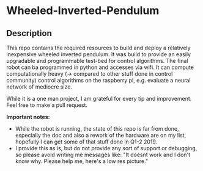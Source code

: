# Wheeled-Inverted-Pendulum
## Description
This repo contains the required resources to build and deploy a relatively inexpensive wheeled inverted pendulum. It was build to provide an easily upgradable and programmable test-bed for control algorithms. The final robot can ba programmed in python and accesses via wifi. It can compute computationally heavy (-> compared to other stuff done in control community) control algorithms on the raspberry pi, e.g. evaluate a neural network of mediocre size.

While it is a one man project, I am grateful for every tip and improvement. Feel free to make a pull request.

**Important notes:**
* While the robot is running, the state of this repo is far from done, especially the doc and also a rework of the hardware are on my list, hopefully I can get some of that stuff done in Q1-2 2019.
* I provide this as is, but do not provide any sort of support or debugging, so please avoid writing me messages like: "It doesnt work and I don't know why. Please help me, here's a low res picture."